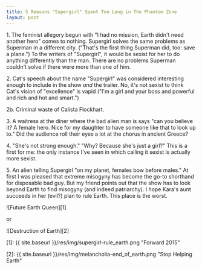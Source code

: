 ```yaml
---
title: 5 Reasons "Supergirl" Spent Too Long in The Phantom Zone
layout: post
---
```


1\. The feminist allegory begun with "I had no mission, Earth didn't need another hero" comes to nothing. Supergirl solves the same problems as Superman in a different city. ("That's the first thing Superman did, too: save a plane.") To the writers of "Supergirl", it would be sexist for her to do anything differently than the man. There are no problems Superman couldn't solve if there were more than one of him.

2\. Cat's speech about the name "Supergirl" was considered interesting enough to include in the show *and* the trailer. No, it's not sexist to think Cat's vision of "excellence" is vapid ("I'm a girl and your boss and powerful and rich and hot and smart.")

2b\. Criminal waste of Calista Flockhart.

3\. A waitress at the diner where the bad alien man is says "can you believe it? A female hero. Nice for my daughter to have someone like that to look up to." Did the audience roll their eyes a lot at the chorus in ancient Greece?

4\. "She's not strong enough." "Why? Because she's just a girl?" This is a first for me: the only instance I've seen in which calling it sexist is actually more sexist.

5\. An alien telling Supergirl "on my planet, females bow before males." At first I was pleased that extreme misogyny has become the go-to shorthand for disposable bad guy. But my friend points out that the show has to look beyond Earth to find misogyny (and indeed patriarchy). I hope Kara's aunt succeeds in her (evil?) plan to rule Earth. This place is the worst.

![Future Earth Queen][1]

or

![Destruction of Earth][2]

[1]: {{ site.baseurl }}/res/img/supergirl-rule_earth.png "Forward 2015"

[2]: {{ site.baseurl }}/res/img/melancholia-end_of_earth.png "Stop Helping Earth"